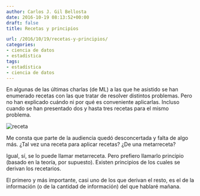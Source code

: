 ```yaml
---
author: Carlos J. Gil Bellosta
date: 2016-10-19 08:13:52+00:00
draft: false
title: Recetas y principios

url: /2016/10/19/recetas-y-principios/
categories:
- ciencia de datos
- estadística
tags:
- estadística
- ciencia de datos
---
```


En algunas de las últimas charlas (de ML) a las que he asistido se han enumerado recetas con las que tratar de resolver distintos problemas. Pero no han explicado cuándo ni por qué es conveniente aplicarlas. Incluso cuando se han presentado dos y hasta tres recetas para el mismo problema.

![receta](/wp-uploads/2016/10/receta.jpg)

Me consta que parte de la audiencia quedó desconcertada y falta de algo más. ¿Tal vez una receta para aplicar recetas? ¿De una metarreceta?

Igual, sí, se lo puede llamar metarreceta. Pero prefiero llamarlo principio (basado en la teoría, por supuesto). Existen principios de los cuales se derivan los recetarios.

El primero y más importante, casi uno de los que derivan el resto, es el de la información (o de la cantidad de información) del que hablaré mañana.

